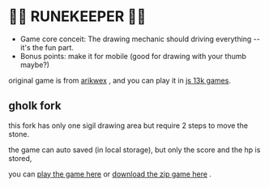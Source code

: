 🧙💎 RUNEKEEPER 💎🧙
===================
- Game core conceit: The drawing mechanic should driving everything -- it's the fun part.
- Bonus points: make it for mobile (good for drawing with your thumb maybe?)

original game is from [arikwex](https://github.com/arikwex/runekeeper) ,
and you can play it in [js 13k games](https://js13kgames.com/entries/runekeeper).

gholk fork
----------
this fork has only one sigil drawing area
but require 2 steps to move the stone.

the game can auto saved (in local storage),
but only the score and the hp is stored, 

you can [play the game here][online] or
[download the zip game here][zip] .

[online]: https://gholk.github.io/runekeeper/game
[zip]: https://gholk.github.io/runekeeper/game/build.zip

